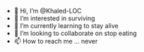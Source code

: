 - 👋 Hi, I’m @Khaled-LOC
- 👀 I’m interested in surviving
- 🌱 I’m currently learning to stay alive
- 💞️ I’m looking to collaborate on stop eating
- 📫 How to reach me ... never

<!---
Khaled-LOC/Khaled-LOC is a ✨ special ✨ repository because its `README.md` (this file) appears on your GitHub profile.
You can click the Preview link to take a look at your changes.
--->
